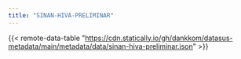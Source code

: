 ```yaml
---
title: "SINAN-HIVA-PRELIMINAR"
---
```


{{< remote-data-table "https://cdn.statically.io/gh/dankkom/datasus-metadata/main/metadata/data/sinan-hiva-preliminar.json" >}}
